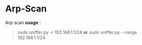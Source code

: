 # Arp-Scan

Arp scan **usage** :
> sudo sniffer.py -r 192.168.1.1/24
>   **or**
> sudo sniffer.py --range 192.168.1.1/24
